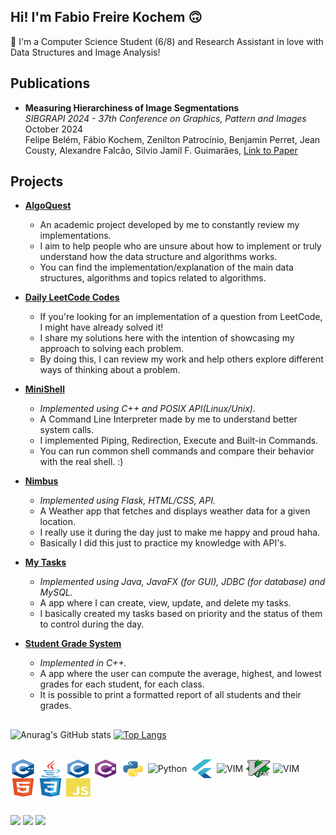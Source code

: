 ## Hi! I'm Fabio Freire Kochem 🙃

🤍 I'm a Computer Science Student (6/8) and Research Assistant in love with Data Structures and Image Analysis!

## Publications

- **Measuring Hierarchiness of Image Segmentations**  
  *SIBGRAPI 2024 - 37th Conference on Graphics, Pattern and Images*  
  October 2024  
  Felipe Belém, Fábio Kochem, Zenilton Patrocínio, Benjamin Perret, Jean Cousty, Alexandre Falcão, Silvio Jamil F. Guimarães, [Link to Paper](https://ieeexplore.ieee.org/document/10716344)

## Projects

- [**AlgoQuest**](https://github.com/fabiokochem/AlgoQuest)
  - An academic project developed by me to constantly review my implementations.
  - I aim to help people who are unsure about how to implement or truly understand how the data structure and algorithms works.
  - You can find the implementation/explanation of the main data structures, algorithms and topics related to algorithms.
 
- [**Daily LeetCode Codes**](https://github.com/fabiokochem/DailyLeetCodes)
  - If you're looking for an implementation of a question from LeetCode, I might have already solved it!
  - I share my solutions here with the intention of showcasing my approach to solving each problem.
  - By doing this, I can review my work and help others explore different ways of thinking about a problem.

- [**MiniShell**](https://github.com/fabiokochem/MiniShell)
  - *Implemented using C++ and POSIX API(Linux/Unix).*
  - A Command Line Interpreter made by me to understand better system calls.
  - I implemented Piping, Redirection, Execute and Built-in Commands.
  - You can run common shell commands and compare their behavior with the real shell. :)

- [**Nimbus**](https://github.com/fabiokochem/WeatherApp)
  - *Implemented using Flask, HTML/CSS, API.*
  - A Weather app that fetches and displays weather data for a given location. 
  - I really use it during the day just to make me happy and proud haha.
  - Basically I did this just to practice my knowledge with API's.
 
- [**My Tasks**](https://github.com/fabiokochem/TaskManagementApp)
  - *Implemented using Java, JavaFX (for GUI), JDBC (for database) and MySQL.*
  - A app where I can create, view, update, and delete my tasks.
  - I basically created my tasks based on priority and the status of them to control during the day.
 
- [**Student Grade System**](https://github.com/fabiokochem/StudentGradeSystem) 
  - *Implemented in C++.*
  - A app where the user can compute the average, highest, and lowest grades for each student, for each class.
  - It is possible to print a formatted report of all students and their grades.
  
##

![Anurag's GitHub stats](https://github-readme-stats.vercel.app/api?username=fabiokochem&theme=great-gatsby&show_icons=true)
[![Top Langs](https://github-readme-stats.vercel.app/api/top-langs/?username=fabiokochem&layout=donut&theme=great-gatsby)](https://github.com/fabiokochem/github-readme-stats)

<div style="display: inline_block"><br>

  <img align="center" alt="Cpp" height="30" width="40" src="https://raw.githubusercontent.com/devicons/devicon/master/icons/cplusplus/cplusplus-original.svg">
  <img align="center" alt="Java" height="30" width="40" src="https://raw.githubusercontent.com/devicons/devicon/master/icons/java/java-original.svg">
  <img align="center" alt="C" height="30" width="40" src="https://raw.githubusercontent.com/devicons/devicon/master/icons/c/c-original.svg">
  <img align="center" alt="Cpp" height="30" width="40" src="https://raw.githubusercontent.com/devicons/devicon/master/icons/csharp/csharp-original.svg">
  <img align="center" alt="Python" height="30" width="40" src="https://raw.githubusercontent.com/devicons/devicon/master/icons/python/python-original.svg">
  <img align="center" alt="Python" height="30" width="40" src="https://cdn.jsdelivr.net/gh/devicons/devicon@latest/icons/matlab/matlab-original.svg">          
  <img align="center" alt="Jupyter" height="30" width="40" src="https://raw.githubusercontent.com/devicons/devicon/master/icons/flutter/flutter-original.svg">
  <img align="center" alt="VIM" height="30" width="40" src="https://cdn.jsdelivr.net/gh/devicons/devicon@latest/icons/firebase/firebase-original.svg">
  <img align="center" alt="VIM" height="30" width="40" src="https://raw.githubusercontent.com/devicons/devicon/master/icons/vim/vim-original.svg">
  <img align="center" alt="VIM" height="30" width="40" src="https://cdn.jsdelivr.net/gh/devicons/devicon@latest/icons/mysql/mysql-original.svg">
  <img align="center" alt="HTML" height="30" width="40" src="https://raw.githubusercontent.com/devicons/devicon/master/icons/html5/html5-original.svg">
  <img align="center" alt="CSS" height="30" width="40" src="https://raw.githubusercontent.com/devicons/devicon/master/icons/css3/css3-original.svg">
  <img align="center" alt="Js" height="30" width="40" src="https://raw.githubusercontent.com/devicons/devicon/master/icons/javascript/javascript-plain.svg">
</div>

##

<div> 
  <a href="https://www.linkedin.com/in/fabiofreirekochem" target="_blank"><img src="https://img.shields.io/badge/-LinkedIn-%230077B5?style=for-the-badge&logo=linkedin&logoColor=white" target="blank"></a> 
  <a href = "mailto:fabiofkochem@gmail.com"><img src="https://img.shields.io/badge/-Gmail-%23333?style=for-the-badge&logo=gmail&logoColor=white" target="blank"></a>
  <a href="https://instagram.com/fabiofkochem" target="_blank"><img src="https://img.shields.io/badge/-Instagram-%23E4405F?style=for-the-badge&logo=instagram&logoColor=white" target="blank"></a>
</div>

